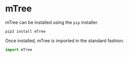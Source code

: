 # mTree

mTree can be installed using the `pip` installer.

```
pip3 install mTree
```

Once installed, mTree is imported in the standard fashion.

```python
import mTree
```

